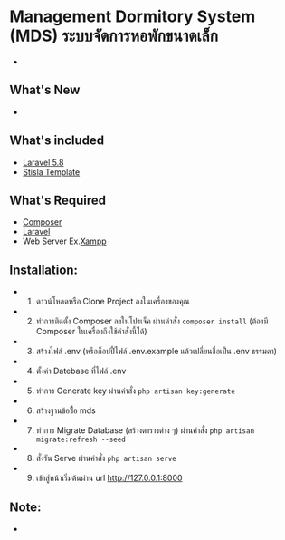 # Management Dormitory System (MDS) ระบบจัดการหอพักขนาดเล็ก
-

## What's New
-

## What's included 
* [Laravel 5.8](https://laravel.com/docs/5.8)
* [Stisla Template](https://github.com/stisla/stisla)

## What's Required
* [Composer](https://getcomposer.org/)
* [Laravel](https://laravel.com/)
* Web Server Ex.[Xampp](https://www.apachefriends.org/index.html)

## Installation:
- 1. ดาวน์โหลดหรือ Clone Project ลงในเครื่องของคุณ
- 2. ทำการติดตั้ง Composer ลงในโปรเจ็ค ผ่านคำสั่ง ``` composer install ``` (ต้องมี Composer ในเครื่องถึงใช้คำสั่งนี้ได้)
- 3. สร้างไฟล์ .env (หรือก็อปปี้ไฟล์ .env.example แล้วเปลี่ยนชื่อเป็น .env ธรรมดา)
- 4. ตั้งค่า Datebase ที่ไฟล์ .env
- 5. ทำการ Generate key ผ่านคำสั่ง ```php artisan key:generate```
- 6. สร้างฐานข้อชื่่อ mds
- 7. ทำการ Migrate Database (สร้างตารางต่าง ๆ) ผ่านคำสั่ง ```php artisan migrate:refresh --seed```
- 8. สั่งรัน Serve ผ่านคำสั่ง ```php artisan serve```
- 9. เข้าสู่หน้าเริ่มต้นผ่าน url http://127.0.0.1:8000
     
## Note:
-
